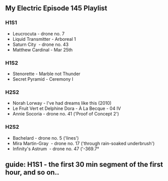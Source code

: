 ## My Electric Episode 145 Playlist

### H1S1
* Leucrocuta - drone no. 7
* Liquid Transmitter - Arboreal 1
* Saturn City  - drone no. 43
* Matthew Cardinal - Mar 25th

### H1S2
* Stenorette - Marble not Thunder
* Secret Pyramid - Ceremony I

### H2S2
* Norah Lorway - I've had dreams like this (2010)
* Le Fruit Vert et Delphine Dora - À La Becque - 04 IV
* Annie Socoria - drone no. 41 ('Proof of Concept 2')

### H2S2
* Bachelard - drone no. 5 ('lines')
* Mira Martin-Gray  - drone no. 17 ('through rain-soaked underbrush')
* Infinity's Astrum  - drone no. 47 ('-369.7°

## guide: H1S1 - the first 30 min segment of the first hour, and so on..
